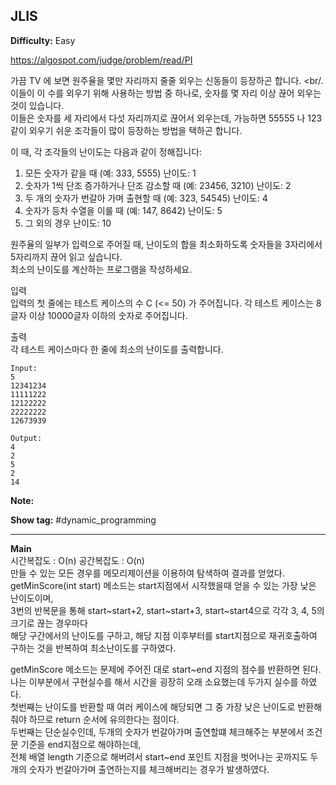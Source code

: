 ## JLIS

**Difficulty:** Easy

https://algospot.com/judge/problem/read/PI

가끔 TV 에 보면 원주율을 몇만 자리까지 줄줄 외우는 신동들이 등장하곤 합니다. <br/.
이들이 이 수를 외우기 위해 사용하는 방법 중 하나로, 숫자를 몇 자리 이상 끊어 외우는 것이 있습니다. <br/>
이들은 숫자를 세 자리에서 다섯 자리까지로 끊어서 외우는데, 가능하면 55555 나 123 같이 외우기 쉬운 조각들이 많이 등장하는 방법을 택하곤 합니다. <br/>

이 때, 각 조각들의 난이도는 다음과 같이 정해집니다: <br/>
1. 모든 숫자가 같을 때 (예: 333, 5555) 난이도: 1
2. 숫자가 1씩 단조 증가하거나 단조 감소할 때 (예: 23456, 3210) 난이도: 2
3. 두 개의 숫자가 번갈아 가며 출현할 때 (예: 323, 54545) 난이도: 4
4. 숫자가 등차 수열을 이룰 때 (예: 147, 8642) 난이도: 5
5. 그 외의 경우 난이도: 10

원주율의 일부가 입력으로 주어질 때, 난이도의 합을 최소화하도록 숫자들을 3자리에서 5자리까지 끊어 읽고 싶습니다. <br/>
최소의 난이도를 계산하는 프로그램을 작성하세요.

입력 <br/>
입력의 첫 줄에는 테스트 케이스의 수 C (<= 50) 가 주어집니다. 각 테스트 케이스는 8글자 이상 10000글자 이하의 숫자로 주어집니다.

출력 <br/>
각 테스트 케이스마다 한 줄에 최소의 난이도를 출력합니다.

```
Input:
5 
12341234 
11111222 
12122222 
22222222 
12673939

Output: 
4
2
5
2
14
```

**Note:**

**Show tag:** \#dynamic\_programming

------------------------------------

**Main** <br/>
시간복잡도 : O(n) 공간복잡도 : O(n) <br/>
만들 수 있는 모든 경우를 메모리제이션을 이용하여 탐색하여 결과를 얻었다. <br/>
getMinScore(int start) 메소드는 start지점에서 시작했을때 얻을 수 있는 가장 낮은 난이도이며, <br/>
3번의 반복문을 통해 start~start+2, start~start+3, start~start4으로 각각 3, 4, 5의 크기로 끊는 경우마다 <br/>
해당 구간에서의 난이도를 구하고, 해당 지점 이후부터를 start지점으로 재귀호출하여 구하는 것을 반복하여 최소난이도를 구하였다. <br/>

getMinScore 메소드는 문제에 주어진 대로 start~end 지점의 점수를 반환하면 된다. <br/>
나는 이부분에서 구현실수를 해서 시간을 굉장히 오래 소요했는데 두가지 실수를 하였다. <br/>
첫번째는 난이도를 반환할 때 여러 케이스에 해당되면 그 중 가장 낮은 난이도로 반환해줘야 하므로 return 순서에 유의한다는 점이다. <br/>
두번째는 단순실수인데, 두개의 숫자가 번갈아가며 출연할떄 체크해주는 부분에서 조건문 기준을 end지점으로 해야하는데, <br/>
전체 배열 length 기준으로 해버려서 start~end 포인트 지점을 벗어나는 곳까지도 두개의 숫자가 번갈아가며 출연하는지를 체크해버리는 경우가 발생하였다.